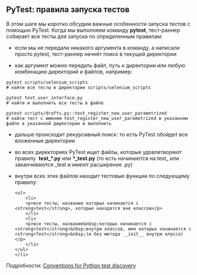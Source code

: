 <h2><strong>PyTest: правила&nbsp;запуска тестов&nbsp;</strong></h2>

<p>В этом шаге мы коротко обсудим важные особенности запуска тестов с помощью PyTest. Когда мы выполняем&nbsp;команду <strong>pytest</strong>, тест-раннер собирает все тесты для запуска по определенным правилам:</p>

<ul>
	<li>
	<p>если мы не передали никакого аргумента в команду, а написали просто pytest, тест-раннер начнёт поиск в текущей директории</p>
	</li>
	<li>
	<p>как аргумент можно передать&nbsp;файл, путь к директории или любую комбинацию директорий и файлов, например:&nbsp;</p>
	</li>
</ul>

<pre><code class="language-python hljs">pytest scripts/selenium_scripts
<span class="hljs-comment"># найти все тесты в директории scripts/selenium_scripts</span>

pytest test_user_interface.py
<span class="hljs-comment"># найти и выполнить все тесты в файле </span>

pytest scripts/drafts.py::test_register_new_user_parametrized
<span class="hljs-comment"># найти тест с именем test_register_new_user_parametrized в указанном файле в указанной директории и выполнить </span>
</code></pre>

<ul>
	<li>
	<p>дальше происходит рекурсивный поиск: то есть PyTest обойдет все вложенные директории</p>
	</li>
	<li>
	<p>во всех директориях PyTest ищет файлы, которые удовлетворяют правилу &nbsp;<strong>test_*.py</strong> или <strong>*_test.py</strong> (то есть начинаются на test_ или заканчиваются _test и имеют расширение .py)</p>
	</li>
	<li>
	<p>внутри всех этих файлов находит тестовые функции по следующему правилу:</p>

	<ul>
		<li>
		<p>все тесты, название которых начинается с <strong>test</strong>, которые находятся вне классов</p>
		</li>
		<li>
		<p>все тесты, название&nbsp;которых начинается с <strong>test</strong>&nbsp;внутри классов, имя которых начинается с <strong>Test</strong>&nbsp;(и без метода __init__ внутри класса)</p>
		</li>
	</ul>
	</li>
</ul>

<p>Подробности:&nbsp;<a href="https://docs.pytest.org/en/stable/goodpractices.html#conventions-for-python-test-discovery" rel="noopener noreferrer nofollow" target="_blank">Conventions for Python test discovery</a></p>